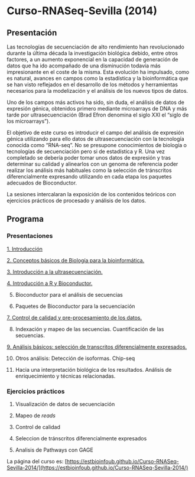 # Curso-RNASeq-Sevilla (2014)

## Presentación

Las tecnologías de secuenciación de alto rendimiento han revolucionado durante la última década la investigación biológica debido, entre otros factores, a un aumento exponencial en la capacidad de generación de datos que ha ido acompañado de una disminución todavía más impresionante en el coste de la misma. Esta evolución ha impulsado, como es natural, avances en campos como la estadística y la bioinformática que se han visto reflejados en el desarrollo de los métodos y herramientas necesarios para la modelización y el análisis de los nuevos tipos de datos.

Uno de los campos más activos ha sido, sin duda, el análisis de datos de expresión génica, obtenidos primero mediante microarrays de DNA y más tarde por ultrasecuenciación (Brad Efron denomina el siglo XXI el “siglo de los microarrays”).

El objetivo de este curso es introducir el campo del análisis de expresión génica utilizando para ello datos de ultrasecuenciación con la tecnología conocida como “RNA-seq”. No se presupone conocimientos de biología o tecnologías de secuenciación pero si de estadística y R. Una vez completado se debería poder tomar unos datos de expresión y tras determinar su calidad y alinearlos con un genoma de referencia poder realizar los análisis más habituales como la selección de tránscritos diferencialmente expresando utilizando en cada etapa los paquetes adecuados de Bioconductor.

La sesiones intercalaran la exposición de los contenidos teóricos con ejercicios prácticos de procesado y análisis de los datos.

## Programa

### Presentaciones

[1. Introducción](https://github.com/estbioinfoUB/Curso-RNASeq-Sevilla-2014/blob/main/Slides/1.0-intro.pdf)

[2. Conceptos básicos de Biología para la bioinformática.](https://github.com/estbioinfoUB/Curso-RNASeq-Sevilla-2014/blob/main/Slides/1.1-Biology%20in%20a%20nutshell.pdf)

[3. Introducción a la ultrasecuenciación.](https://github.com/estbioinfoUB/Curso-RNASeq-Sevilla-2014/blob/main/Slides/1.2-Introduction%20to%20NGS-back.pdf)

[4. Introducción a R y Bioconductor. ](https://github.com/estbioinfoUB/Curso-RNASeq-Sevilla-2014/blob/main/Slides/2.2-Bioconductor_slides-1-Basics.pdf)

5. Bioconductor para el análisis de secuencias

6. Paquetes de Bioconductor para la secuenciación

[7. Control de calidad y pre-procesamiento de los datos. ](https://github.com/estbioinfoUB/Curso-RNASeq-Sevilla-2014/blob/main/Slides/3-NGS%20data-QC%20checking%20and%20preprocessing.pdf)

8. Indexación y mapeo de las secuencias. Cuantificación de las secuencias.

[9. Análisis básicos: selección de transcritos diferencialmente expresados. ](https://github.com/estbioinfoUB/Curso-RNASeq-Sevilla-2014/blob/main/Slides/5.1-Intro_2_RNAseq.pdf)

10. Otros análisis: Detección de isoformas. Chip-seq

11. Hacia una interpretación biológica de los resultados. Análisis de enriquecimiento y técnicas relacionadas.

### Ejercicios prácticos

1. Visualización de datos de secuenciación

2. Mapeo de _reads_

3. Control de calidad

4. Seleccion de tránscritos diferencialmente expresados

5. Analisis de Pathways con GAGE

La página del curso es: [https://estbioinfoub.github.io/Curso-RNASeq-Sevilla-2014/](https://estbioinfoub.github.io/Curso-RNASeq-Sevilla-2014/)
